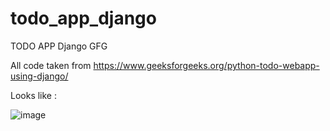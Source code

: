 # todo_app_django
TODO APP Django GFG

All code taken from https://www.geeksforgeeks.org/python-todo-webapp-using-django/

Looks like :

![image](https://user-images.githubusercontent.com/50399493/169228313-1d5ce04e-2178-4d7c-8a94-034573ac1568.png)
